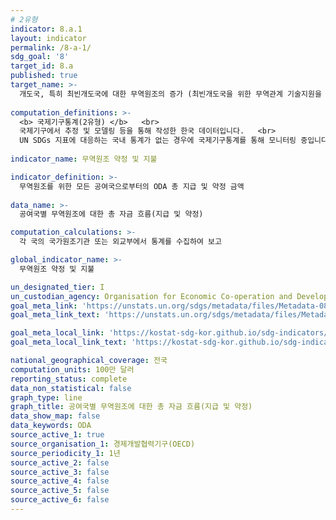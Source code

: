 ```yaml
---
# 2유형 
indicator: 8.a.1
layout: indicator
permalink: /8-a-1/
sdg_goal: '8'
target_id: 8.a
published: true
target_name: >-
  개도국, 특히 최빈개도국에 대한 무역원조의 증가 (최빈개도국을 위한 무역관계 기술지원을 위한 강화된 통합프레임 하에서 이루어지는 원조를 포함)
  
computation_definitions: >-
  <b> 국제기구통계(2유형) </b>   <br>
  국제기구에서 추정 및 모델링 등을 통해 작성한 한국 데이터입니다.   <br>
  UN SDGs 지표에 대응하는 국내 통계가 없는 경우에 국제기구통계를 통해 모니터링 중입니다.
  
indicator_name: 무역원조 약정 및 지불

indicator_definition: >-
  무역원조를 위한 모든 공여국으로부터의 ODA 총 지급 및 약정 금액
  
data_name: >-
  공여국별 무역원조에 대한 총 자금 흐름(지급 및 약정)

computation_calculations: >-
  각 국의 국가원조기관 또는 외교부에서 통계를 수집하여 보고

global_indicator_name: >-
  무역원조 약정 및 지불 

un_designated_tier: I
un_custodian_agency: Organisation for Economic Co-operation and Development (OECD)
goal_meta_link: 'https://unstats.un.org/sdgs/metadata/files/Metadata-08-0a-01.pdf'
goal_meta_link_text: 'https://unstats.un.org/sdgs/metadata/files/Metadata-08-0a-01.pdf'

goal_meta_local_link: 'https://kostat-sdg-kor.github.io/sdg-indicators/public/data/Metadata-08-0a-01_KOR.pdf'
goal_meta_local_link_text: 'https://kostat-sdg-kor.github.io/sdg-indicators/public/data/Metadata-08-0a-01_KOR.pdf'

national_geographical_coverage: 전국
computation_units: 100만 달러
reporting_status: complete
data_non_statistical: false
graph_type: line
graph_title: 공여국별 무역원조에 대한 총 자금 흐름(지급 및 약정) 
data_show_map: false
data_keywords: ODA
source_active_1: true
source_organisation_1: 경제개발협력기구(OECD)
source_periodicity_1: 1년
source_active_2: false
source_active_3: false
source_active_4: false
source_active_5: false
source_active_6: false
---
```

